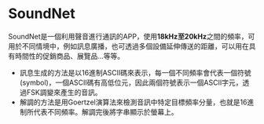 # SoundNet
SoundNet是一個利用聲音進行通訊的APP，使用**18kHz至20kHz**之間的頻率，可用於不同情境中，例如訊息廣播，也可透過多個設備延伸傳送的距離，可以用在具有時間性的促銷商品、展覽品...等等。
- 訊息生成的方法是以16進制ASCII碼來表示，每一個不同頻率會代表一個符號(symbol)，一個ASCII碼有高低位元，因此兩個符號表示一個ASCII字元，透過FSK調變來產生的音訊。
- 解調的方法是用Goertzel演算法來檢測音訊中特定目標頻率分量，也就是16進制所代表不同頻率。解調完後將字串顯示於螢幕上。
